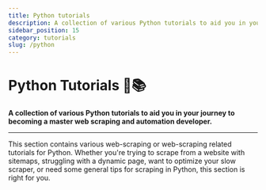 ```yaml
---
title: Python tutorials
description: A collection of various Python tutorials to aid you in your journey to becoming a master web scraping and automation developer.
sidebar_position: 15
category: tutorials
slug: /python
---
```


# Python Tutorials 🐍📚

**A collection of various Python tutorials to aid you in your journey to becoming a master web scraping and automation developer.**

---

This section contains various web-scraping or web-scraping related tutorials for Python. Whether you're trying to scrape from a website with sitemaps, struggling with a dynamic page, want to optimize your slow scraper, or need some general tips for scraping in Python, this section is right for you.
